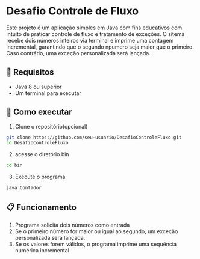 # Desafio Controle de Fluxo

Este projeto é um aplicação simples em Java com fins educativos com intuito de praticar controle de fluxo e tratamento de exceções. O sitema recebe dois números inteiros via terminal e imprime uma contagem incremental, garantindo que o segundo npumero seja maior que o primeiro. Caso contrário, uma exceção personalizada será lançada.

## 📌 Requisitos

- Java 8 ou superior
- Um terminal para executar

## 🚀 Como executar
1. Clone o repositório(opcional)
```sh
git clone https://github.com/seu-usuario/DesafioControleFluxo.git
cd DesafioControleFluxo
```
2. acesse o diretório bin
```sh
cd bin
```
3. Execute o programa
```sh
java Contador
```

## 📋 Funcionamento
1. Programa solicita dois números como entrada
2. Se o primeiro número for maior ou igual ao segundo, um exceção personalizada será lançada.
3. Se os valores forem válidos, o programa imprime uma sequência numérica incremental
